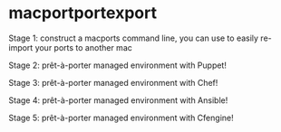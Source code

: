 macportportexport
=================

Stage 1: construct a macports command line, you can use to easily re-import your ports to another mac

Stage 2: prêt-à-porter managed environment with Puppet!

Stage 3: prêt-à-porter managed environment with Chef!

Stage 4: prêt-à-porter managed environment with Ansible!

Stage 5: prêt-à-porter managed environment with Cfengine!
